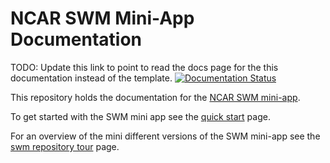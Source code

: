 # NCAR SWM Mini-App Documentation

TODO: Update this link to point to read the docs page for the this documentation instead of the template.
[![Documentation Status](https://readthedocs.org/projects/ncar-mkdocs-template/badge/?version=latest)](https://ncar-mkdocs-template.readthedocs.io/en/latest/?badge=latest)

This repository holds the documentation for the [NCAR SWM mini-app](https://github.com/NCAR/SWM).

To get started with the SWM mini app see the [quick start](quick_start.md) page.

For an overview of the mini different versions of the SWM mini-app see the [swm repository tour](swm_repository_tour.md) page.